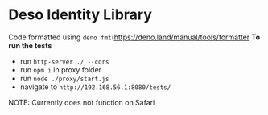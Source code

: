 # Deso Identity Library

Code formatted using `deno fmt`(https://deno.land/manual/tools/formatter ****To
run the tests****

- run `http-server ./ --cors`
- run `npm i` in proxy folder
- run `node ./proxy/start.js`
- navigate to `http://192.168.56.1:8080/tests/`

NOTE: Currently does not function on Safari
